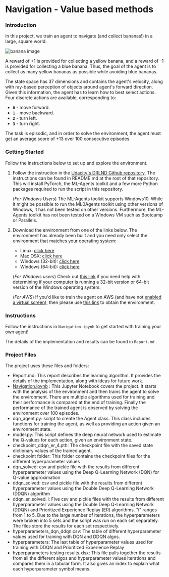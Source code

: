 # Navigation - Value based methods


### Introduction

In this project, we train an agent to navigate (and collect bananas!) in a large, square world.  

![banana image](https://video.udacity-data.com/topher/2018/June/5b1ab4b0_banana/banana.gif)

A reward of +1 is provided for collecting a yellow banana, and a reward of -1 is provided for collecting a blue banana.  Thus, the goal of the agent is to collect as many yellow bananas as possible while avoiding blue bananas.  

The state space has 37 dimensions and contains the agent's velocity, along with ray-based perception of objects around agent's forward direction.  Given this information, the agent has to learn how to best select actions.  Four discrete actions are available, corresponding to:
- **`0`** - move forward.
- **`1`** - move backward.
- **`2`** - turn left.
- **`3`** - turn right.

The task is episodic, and in order to solve the environment, the agent must get an average score of +13 over 100 consecutive episodes.

### Getting Started

Follow the instructions below to set up and explore the environment.

1. Follow the instruction in the [Udacity's DRLND Github repository](https://github.com/udacity/deep-reinforcement-learning#dependencies). The instructions can be found in README.md at the root of that repository. This will install PyTorch, the ML-Agents toolkit and a few more Python packages required to run the script in this repository.
    
    (_For Windows Users_) The ML-Agents toolkit supports Windows10. While it might be possible to run the ML0Agents toolkit using other versions of Windows, it has not been tested on other versions. Furthermore, the ML-Agents toolkit has not been tested on a Windows VM such as Bootcamp or Parallels.
    
2. Download the environment from one of the links below. The environment has already been built and you need only select the environment that matches your operating system:

    - Linux: [click here](https://s3-us-west-1.amazonaws.com/udacity-drlnd/P1/Banana/Banana_Linux.zip)
    - Mac OSX: [click here](https://s3-us-west-1.amazonaws.com/udacity-drlnd/P1/Banana/Banana.app.zip)
    - Windows (32-bit): [click here](https://s3-us-west-1.amazonaws.com/udacity-drlnd/P1/Banana/Banana_Windows_x86.zip)
    - Windows (64-bit): [click here](https://s3-us-west-1.amazonaws.com/udacity-drlnd/P1/Banana/Banana_Windows_x86_64.zip)

    (_For Windows users_) Check out [this link](https://support.microsoft.com/en-us/help/827218/how-to-determine-whether-a-computer-is-running-a-32-bit-version-or-64) if you need help with determining if your computer is running a 32-bit version or 64-bit version of the Windows operating system.

    (_For AWS_) If you'd like to train the agent on AWS (and have not [enabled a virtual screen](https://github.com/Unity-Technologies/ml-agents/blob/master/docs/Training-on-Amazon-Web-Service.md)), then please use [this link](https://s3-us-west-1.amazonaws.com/udacity-drlnd/P1/Banana/Banana_Linux_NoVis.zip) to obtain the environment.

### Instructions

Follow the instructions in `Navigation.ipynb` to get started with training your own agent!  

The details of the implementation and results can be found in `Report.md` . 



### Project Files

The project uses these files and folders:

* Report.md: This report describes the learning algorithm. It provides the details of the implementation, along with ideas for future work.
* [Navigation.ipynb]() : This Jupyter Notebook covers the project. It starts with the analysis of the environment and then trains the agent to solve the environment. There are multiple algorithms used for training and their performance is compared at the end of training. Finally the performance of the trained agent is observed by solving the environment over 100 episodes.
* dqn_agent.py: script to create the Agent class. This class includes functions for training the agent, as well as providing an action given an environment state.
* model.py: This script defines the deep neural network used to estimate the Q-values for each action, given an environment state.
* checkpoint_ddqn_er_4.pth: The checkpoint file with the saved state dictionary values of the trained agent.
* checkpoint folder: This folder contains the checkpoint files for the different hyperparameter values
* dqn_solved: csv and pickle file with the results from different hyperparameter values using the Deep Q-Learning Network (DQN) for Q-value approximation
* ddqn_solved: csv and pickle file with the results from different hyperparameter values using the Double Deep Q-Learning Network (DDQN) algorithm 
* ddqn_er_solved_i: Five csv and pickle files with the results from different hyperparameter values using the Double Deep Q-Learning Network (DDQN) and Prioritized Experience Replay (ER) algorithms. "i" ranges from 1 to 5. Due to the large number of iterations, the hyperparameters were broken into 5 sets and the script was run on each set separately. The files store the results for each set respectively.
*  hyperparameters_dqn_ddqn.csv: The table of different hyperparameter values used for training with DQN and DDQN algos.
* hyperparameters: The last table of hyperparameter values used for training with DDQN and Prioritized Experience Replay
* hyperparameters testing results.xlsx: This file pulls together the results from all the different algos and hyperparameter values iterations and compares them in a tabular form. It also gives an index to explain what each hyperparameter symbol means. 













 


